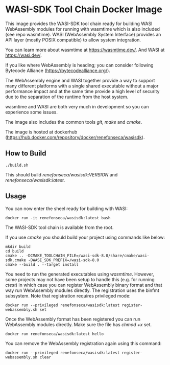 # WASI-SDK Tool Chain Docker Image

This image provides the WASI-SDK tool chain ready for building WASI WebAssembly modules for running with wasmtime which is also included (see repo wasmtime). WASI (WebAssembly System Interface) provides an API layer (mostly POSIX compatible) to allow system integration.

You can learn more about wasmtime at https://wasmtime.dev/. And WASI at https://wasi.dev/.

If you like where WebAssembly is heading; you can consider following Bytecode Alliance (https://bytecodealliance.org/).

The WebAssembly engine and WASI together provide a way to support many different platforms with a single shared executable without a major performance impact and at the same time provide a high level of security due to the separation of the runtime from the host system.

wasmtime and WASI are both very much in development so you can experience some issues.

The image also includes the common tools *git*, *make* and *cmake*.

The image is hosted at dockerhub (https://hub.docker.com/repository/docker/renefonseca/wasisdk).

## How to Build

```
./build.sh
```

This should build *renefonseca/wasisdk:VERSION* and *renefonseca/wasisdk:latest*.

## Usage

You can now enter the sheel ready for building with WASI:
```
docker run -it renefonseca/wasisdk:latest bash
```

The WASI-SDK tool chain is available from the root.

If you use *cmake* you should build your project using commands like below:
```
mkdir build
cd build
cmake .. -DCMAKE_TOOLCHAIN_FILE=/wasi-sdk-8.0/share/cmake/wasi-sdk.cmake -DWASI_SDK_PREFIX=/wasi-sdk-8.0
cmake --build . --target install
```

You need to run the generated executables using *wasmtime*. However, some projects may not have been setup to handle this (e.g. for running *ctest*) in which case you can register WebAssembly binary format and that way run WebAssembly modules directly. The registration uses the binfmt subsystem. Note that registration requires privileged mode:
```
docker run --privileged renefonseca/wasisdk:latest register-webassembly.sh set
```

Once the WebAssembly format has been registered you can run WebAssembly modules directly. Make sure the file has *chmod +x* set.
```
docker run renefonseca/wasisdk:latest hello
```

You can remove the WebAssembly registration again using this command:
```
docker run --privileged renefonseca/wasisdk:latest register-webassembly.sh clear
```
